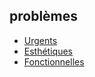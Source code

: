 ## problèmes
- [Urgents](problemes/urgent)
- [Esthétiques](problemes/esthetiques.md)
- [Fonctionnelles](problemes/fonctionnel.md)

